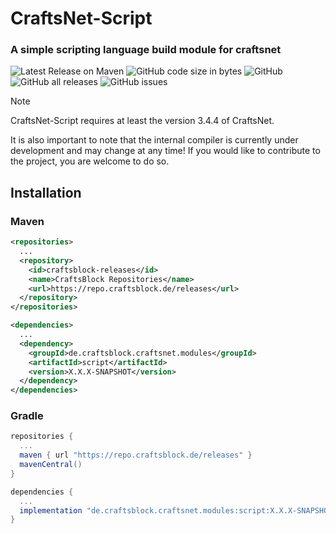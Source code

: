 # CraftsNet-Script
### A simple scripting language build module for craftsnet

![Latest Release on Maven](https://repo.craftsblock.de/api/badge/latest/releases/de/craftsblock/craftsnet/modules/script?color=40c14a&name=CraftsNet-Script&prefix=v)
![GitHub code size in bytes](https://img.shields.io/github/languages/code-size/CraftsBlock/CraftsNet-Script)
![GitHub](https://img.shields.io/github/license/CraftsBlock/CraftsNet-Script)
![GitHub all releases](https://img.shields.io/github/downloads/CraftsBlock/CraftsNet-Script/total)
![GitHub issues](https://img.shields.io/github/issues-raw/CraftsBlock/CraftsNet-Script)

> [!NOTE]  
> CraftsNet-Script requires at least the version 3.4.4 of CraftsNet.
>
> It is also important to note that the internal compiler is currently under development and may change at any time!
> If you would like to contribute to the project, you are welcome to do so.

## Installation

### Maven
```xml
<repositories>
  ...
  <repository>
    <id>craftsblock-releases</id>
    <name>CraftsBlock Repositories</name>
    <url>https://repo.craftsblock.de/releases</url>
  </repository>
</repositories>
```
```xml
<dependencies>
  ...
  <dependency>
    <groupId>de.craftsblock.craftsnet.modules</groupId>
    <artifactId>script</artifactId>
    <version>X.X.X-SNAPSHOT</version>
  </dependency>
</dependencies>
```

### Gradle
```gradle
repositories {
  ...
  maven { url "https://repo.craftsblock.de/releases" }
  mavenCentral()
}
```
```gradle
dependencies {
  ...
  implementation "de.craftsblock.craftsnet.modules:script:X.X.X-SNAPSHOT"
}
```
